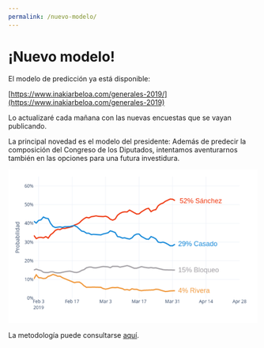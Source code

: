 ```yaml
---
permalink: /nuevo-modelo/
---
```

# ¡Nuevo modelo!

El modelo de predicción ya está disponible:

[https://www.inakiarbeloa.com/generales-2019/](https://www.inakiarbeloa.com/generales-2019)

Lo actualizaré cada mañana con las nuevas encuestas que se vayan publicando.

La principal novedad es el modelo del presidente: Además de predecir la composición del Congreso de los Diputados, intentamos aventurarnos también en las opciones para una futura investidura.

![](/images/04.2019_general_election_forecast/posts/2019-04-01-presidente.png)

La metodología puede consultarse [aquí](https://www.inakiarbeloa.com/metodologia-2019).